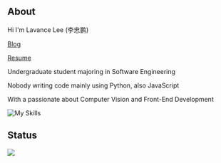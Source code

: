 ## About

Hi I'm Lavance Lee (李忠鹏)

[Blog](https://2jone.top)

[Resume](https://cv.2jone.top)

Undergraduate student majoring in Software Engineering 

Nobody writing code mainly using Python, also JavaScript

With a passionate about Computer Vision and Front-End Development

![My Skills](https://skillicons.dev/icons?i=python,opencv,js,vue)

## Status

<picture>
  <source
    srcset="https://github-readme-stats.vercel.app/api?username=lavanceeee&show_icons=true&theme=dark"
    media="(prefers-color-scheme: dark)"
  />
  <source
    srcset="https://github-readme-stats.vercel.app/api?username=lavanceeee&show_icons=true"
    media="(prefers-color-scheme: light), (prefers-color-scheme: no-preference)"
  />
  <img src="https://github-readme-stats.vercel.app/api?username=lavanceeee&show_icons=true" />
</picture>
